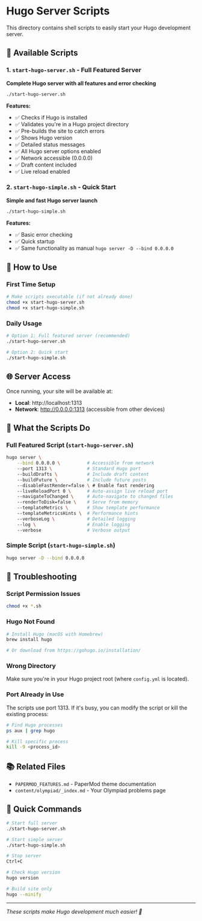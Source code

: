 # Hugo Server Scripts

This directory contains shell scripts to easily start your Hugo development server.

## 📁 Available Scripts

### 1. `start-hugo-server.sh` - Full Featured Server
**Complete Hugo server with all features and error checking**

```bash
./start-hugo-server.sh
```

**Features:**
- ✅ Checks if Hugo is installed
- ✅ Validates you're in a Hugo project directory
- ✅ Pre-builds the site to catch errors
- ✅ Shows Hugo version
- ✅ Detailed status messages
- ✅ All Hugo server options enabled
- ✅ Network accessible (0.0.0.0)
- ✅ Draft content included
- ✅ Live reload enabled

### 2. `start-hugo-simple.sh` - Quick Start
**Simple and fast Hugo server launch**

```bash
./start-hugo-simple.sh
```

**Features:**
- ✅ Basic error checking
- ✅ Quick startup
- ✅ Same functionality as manual `hugo server -D --bind 0.0.0.0`

## 🚀 How to Use

### First Time Setup
```bash
# Make scripts executable (if not already done)
chmod +x start-hugo-server.sh
chmod +x start-hugo-simple.sh
```

### Daily Usage
```bash
# Option 1: Full featured server (recommended)
./start-hugo-server.sh

# Option 2: Quick start
./start-hugo-simple.sh
```

## 🌐 Server Access

Once running, your site will be available at:
- **Local**: http://localhost:1313
- **Network**: http://0.0.0.0:1313 (accessible from other devices)

## 📝 What the Scripts Do

### Full Featured Script (`start-hugo-server.sh`)
```bash
hugo server \
    --bind 0.0.0.0 \          # Accessible from network
    --port 1313 \             # Standard Hugo port
    --buildDrafts \           # Include draft content
    --buildFuture \           # Include future posts
    --disableFastRender=false \ # Enable fast rendering
    --liveReloadPort 0 \      # Auto-assign live reload port
    --navigateToChanged \     # Auto-navigate to changed files
    --renderToDisk=false \    # Serve from memory
    --templateMetrics \       # Show template performance
    --templateMetricsHints \  # Performance hints
    --verboseLog \            # Detailed logging
    --log \                   # Enable logging
    --verbose                 # Verbose output
```

### Simple Script (`start-hugo-simple.sh`)
```bash
hugo server -D --bind 0.0.0.0
```

## 🔧 Troubleshooting

### Script Permission Issues
```bash
chmod +x *.sh
```

### Hugo Not Found
```bash
# Install Hugo (macOS with Homebrew)
brew install hugo

# Or download from https://gohugo.io/installation/
```

### Wrong Directory
Make sure you're in your Hugo project root (where `config.yml` is located).

### Port Already in Use
The scripts use port 1313. If it's busy, you can modify the script or kill the existing process:
```bash
# Find Hugo processes
ps aux | grep hugo

# Kill specific process
kill -9 <process_id>
```

## 📚 Related Files

- `PAPERMOD_FEATURES.md` - PaperMod theme documentation
- `content/olympiad/_index.md` - Your Olympiad problems page

## 🎯 Quick Commands

```bash
# Start full server
./start-hugo-server.sh

# Start simple server
./start-hugo-simple.sh

# Stop server
Ctrl+C

# Check Hugo version
hugo version

# Build site only
hugo --minify
```

---

*These scripts make Hugo development much easier! 🎉* 
